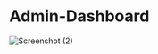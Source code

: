 # Admin-Dashboard
![Screenshot (2)](https://github.com/Prernakapse/Admin-Dashboard/assets/106512912/44139e75-0033-4590-934a-9bb0dce192b8)

